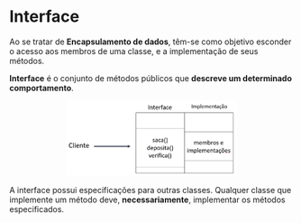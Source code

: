 # Interface

Ao se tratar de **Encapsulamento de dados**, têm-se como objetivo esconder o acesso aos membros de uma classe, e a implementação de seus métodos.

**Interface** é o conjunto de métodos públicos que **descreve um determinado comportamento**.

<div style="text-align: center;"><img src="assets/img.png" width="60%"></div>

A interface possui especificações para outras classes. Qualquer classe que implemente um método deve, **necessariamente**, implementar os métodos especificados.